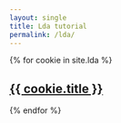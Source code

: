 ```yaml
---
layout: single
title: Lda tutorial
permalink: /lda/
---
```

{% for cookie in site.lda %}
  <div class="cookie">
    <h2><a href="{{site.baseurl}}{{ cookie.url }}">{{ cookie.title }}</a></h2>
  </div>
{% endfor %}